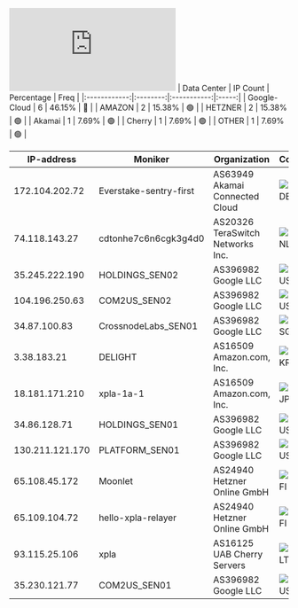 ![Diagramm](https://github.com/obajay/StateSync-snapshots/blob/main/Projects/Xpla/1/README.md)
| Data Center | IP Count | Percentage | Freq |
|:------------:|:--------:|:-----------:|:-----:|
| Google-Cloud | 6 | 46.15% | 🔴 |
| AMAZON | 2 | 15.38% | 🟢 |
| HETZNER | 2 | 15.38% | 🟢 |
| Akamai | 1 | 7.69% | 🟢 |
| Cherry | 1 | 7.69% | 🟢 |
| OTHER | 1 | 7.69% | 🟢 |

<!-- START_TABLE -->
| IP-address | Moniker | Organization | Country | City |
|-------------|---------|---------------|---------|------|
| 172.104.202.72 | Everstake-sentry-first | AS63949 Akamai Connected Cloud | ![image](https://raw.githubusercontent.com/madebybowtie/FlagKit/master/Assets/SVG/DE.svg) DE | Frankfurt am Main |
| 74.118.143.27 | cdtonhe7c6n6cgk3g4d0 | AS20326 TeraSwitch Networks Inc. | ![image](https://raw.githubusercontent.com/obajay/FlagKit/master/Assets/SVG/NL.svg) NL | Amsterdam |
| 35.245.222.190 | HOLDINGS_SEN02 | AS396982 Google LLC | ![image](https://raw.githubusercontent.com/obajay/FlagKit/master/Assets/SVG/US.svg) US | Washington |
| 104.196.250.63 | COM2US_SEN02 | AS396982 Google LLC | ![image](https://raw.githubusercontent.com/obajay/FlagKit/master/Assets/SVG/US.svg) US | The Dalles |
| 34.87.100.83 | CrossnodeLabs_SEN01 | AS396982 Google LLC | ![image](https://raw.githubusercontent.com/obajay/FlagKit/master/Assets/SVG/SG.svg) SG | Singapore |
| 3.38.183.21 | DELIGHT | AS16509 Amazon.com, Inc. | ![image](https://raw.githubusercontent.com/obajay/FlagKit/master/Assets/SVG/KR.svg) KR | Incheon |
| 18.181.171.210 | xpla-1a-1 | AS16509 Amazon.com, Inc. | ![image](https://raw.githubusercontent.com/obajay/FlagKit/master/Assets/SVG/JP.svg) JP | Tokyo |
| 34.86.128.71 | HOLDINGS_SEN01 | AS396982 Google LLC | ![image](https://raw.githubusercontent.com/obajay/FlagKit/master/Assets/SVG/US.svg) US | Washington |
| 130.211.121.170 | PLATFORM_SEN01 | AS396982 Google LLC | ![image](https://raw.githubusercontent.com/obajay/FlagKit/master/Assets/SVG/US.svg) US | Council Bluffs |
| 65.108.45.172 | Moonlet | AS24940 Hetzner Online GmbH | ![image](https://raw.githubusercontent.com/obajay/FlagKit/master/Assets/SVG/FI.svg) FI | Helsinki |
| 65.109.104.72 | hello-xpla-relayer | AS24940 Hetzner Online GmbH | ![image](https://raw.githubusercontent.com/obajay/FlagKit/master/Assets/SVG/FI.svg) FI | Helsinki |
| 93.115.25.106 | xpla | AS16125 UAB Cherry Servers | ![image](https://raw.githubusercontent.com/obajay/FlagKit/master/Assets/SVG/LT.svg) LT | Vilnius |
| 35.230.121.77 | COM2US_SEN01 | AS396982 Google LLC | ![image](https://raw.githubusercontent.com/obajay/FlagKit/master/Assets/SVG/US.svg) US | The Dalles |

<!-- END_TABLE -->